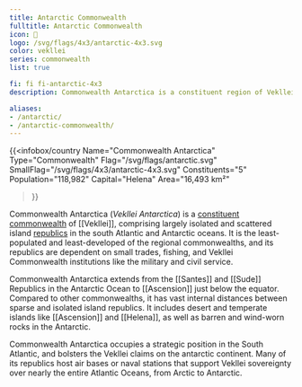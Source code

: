 ```yaml
---
title: Antarctic Commonwealth
fulltitle: Antarctic Commonwealth
icon: 🌹
logo: /svg/flags/4x3/antarctic-4x3.svg
color: vekllei
series: commonwealth
list: true

fi: fi fi-antarctic-4x3
description: Commonwealth Antarctica is a constituent region of Vekllei, comprising 5 republics in the South Atlantic and Antarctic Oceans.

aliases:
- /antarctic/
- /antarctic-commonwealth/
---
```

{{<infobox/country
   Name="Commonwealth Antarctica"
   Type="Commonwealth"
   Flag="/svg/flags/antarctic.svg"
   SmallFlag="/svg/flags/4x3/antarctic-4x3.svg"
   Constituents="5"
   Population="118,982"
   Capital="Helena"
   Area="16,493 km²"
 >}}

<span class="fi fi-antarctic-4x3"></span> Commonwealth Antarctica (*Vekllei Antarctica*) is a [constituent commonwealth](/constituents/) of [[Vekllei]], comprising largely isolated and scattered island [republics](/republics/) in the south Atlantic and Antarctic oceans. It is the least-populated and least-developed of the regional commonwealths, and its republics are dependent on small trades, fishing, and Vekllei Commonwealth institutions like the military and civil service.

Commonwealth Antarctica extends from the [[Santes]] and [[Sude]] Republics in the Antarctic Ocean to [[Ascension]] just below the equator. Compared to other commonwealths, it has vast internal distances between sparse and isolated island republics. It includes desert and temperate islands like [[Ascension]] and [[Helena]], as well as barren and wind-worn rocks in the Antarctic.

Commonwealth Antarctica occupies a strategic position in the South Atlantic, and bolsters the Vekllei claims on the antarctic continent. Many of its republics host air bases or naval stations that support Vekllei sovereignty over nearly the entire Atlantic Oceans, from Arctic to Antarctic.